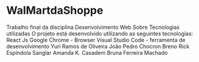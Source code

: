 # WalMartdaShoppe
Trabalho final da disciplina Desenvolvimento Web
Sobre
Tecnologias utilizadas
O projeto está desenvolvido utilizando as seguintes tecnologias:
React Js
Google Chrome - Browser
Visual Studio Code - ferramenta de desenvolvimento
Yuri Ramos de Oliveira
João Pedro Chocron 
Breno Rick Espíndola Sanglar
Amanda K. Casadem
Bruna Ferreira Machado
